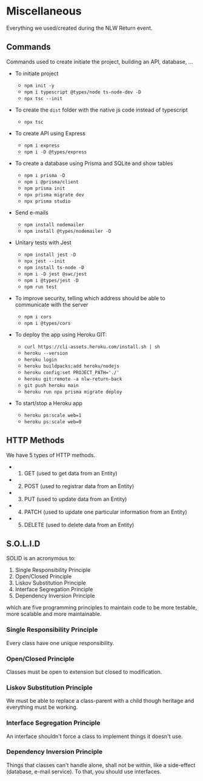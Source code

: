 # Miscellaneous

Everything we used/created during the NLW Return event.

## Commands

Commands used to create initiate the project, building an API, database, ...

- To initiate project
  - `npm init -y`
  - `npm i typescript @types/node ts-node-dev -D`
  - `npx tsc --init`
  
- To create the `dist` folder with the native js code instead of typescript
  - `npx tsc`

- To create API using Express
  - `npm i express`
  - `npm i -D @types/express`

- To create a database using Prisma and SQLite and show tables
  - `npm i prisma -D`
  - `npm i @prisma/client`
  - `npm prisma init`
  - `npx prisma migrate dev`
  - `npx prisma studio`

- Send e-mails
  - `npm install nodemailer`
  - `npm install @types/nodemailer -D`

- Unitary tests with Jest
  - `npm install jest -D`
  - `npx jest --init`
  - `npm install ts-node -D`
  - `npm i -D jest @swc/jest`
  - `npm i @types/jest -D`
  - `npm run test`

- To improve security, telling which address should be able to communicate with the server
  - `npm i cors`
  - `npm i @types/cors`

- To deploy the app using Heroku GIT:
  - `curl https://cli-assets.heroku.com/install.sh | sh`
  - `heroku --version`
  - `heroku login`
  - `heroku buildpacks:add heroku/nodejs`
  - `heroku config:set PROJECT_PATH='./'`
  - `heroku git:remote -a nlw-return-back`
  - `git push heroku main`
  - `heroku run npx prisma migrate deploy`

- To start/stop a Heroku app
  - `heroku ps:scale web=1`
  - `heroku ps:scale web=0`

## HTTP Methods

We have 5 types of HTTP methods.

- 1. GET (used to get data from an Entity)
- 2. POST (used to registrar data from an Entity)
- 3. PUT (used to update data from an Entity)
- 4. PATCH (used to update one particular information from an Entity)
- 5. DELETE (used to delete data from an Entity)

## S.O.L.I.D

SOLID is an acronymous to:

1. Single Responsibility Principle
2. Open/Closed Principle
3. Liskov Substitution Principle
4. Interface Segregation Principle
5. Dependency Inversion Principle

which are five programming principles to maintain code to be more testable, more scalable and more maintainable.

### Single Responsibility Principle

Every class have one unique responsibility.

### Open/Closed Principle

Classes must be open to extension but closed to modification.

### Liskov Substitution Principle

We must be able to replace a class-parent with a child though heritage and everything must be working.

### Interface Segregation Principle

An interface shouldn't force a class to implement things it doesn't use.

### Dependency Inversion Principle

Things that classes can't handle alone, shall not be within, like a side-effect (database, e-mail service). To that, you should use interfaces.
